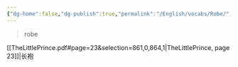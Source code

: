 ```yaml
---
{"dg-home":false,"dg-publish":true,"permalink":"/English/vocabs/Robe/","dgPassFrontmatter":true}
---
```



> robe

[[TheLittlePrince.pdf#page=23&selection=861,0,864,1|TheLittlePrince, page 23]]|长袍